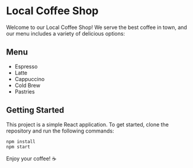 # Local Coffee Shop

Welcome to our Local Coffee Shop! We serve the best coffee in town, and our menu includes a variety of delicious options:

## Menu
- Espresso
- Latte
- Cappuccino
- Cold Brew
- Pastries

## Getting Started

This project is a simple React application. To get started, clone the repository and run the following commands:

```bash
npm install
npm start
```

Enjoy your coffee! ☕